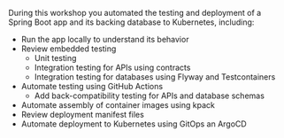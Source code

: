 During this workshop you automated the testing and deployment of a Spring Boot app and its backing database to Kubernetes, including:

* Run the app locally to understand its behavior
* Review embedded testing
    * Unit testing
    * Integration testing for APIs using contracts
    * Integration testing for databases using Flyway and Testcontainers
* Automate testing using GitHub Actions
    * Add back-compatibility testing for APIs and database schemas
* Automate assembly of container images using kpack
* Review deployment manifest files
* Automate deployment to Kubernetes using GitOps an ArgoCD